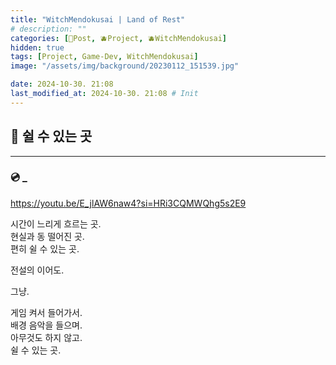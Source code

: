 ```yaml
---
title: "WitchMendokusai | Land of Rest"
# description: ""
categories: [📀Post, 🫐Project, 🫐WitchMendokusai]
hidden: true
tags: [Project, Game-Dev, WitchMendokusai]
image: "/assets/img/background/20230112_151539.jpg"

date: 2024-10-30. 21:08
last_modified_at: 2024-10-30. 21:08 # Init
---
```


## 📀 쉴 수 있는 곳

---

### 💿 _

<https://youtu.be/E_jlAW6naw4?si=HRi3CQMWQhg5s2E9>  

시간이 느리게 흐르는 곳.  
현실과 동 떨어진 곳.  
편히 쉴 수 있는 곳.  

전설의 이어도.  

그냥.  

게임 켜서 들어가서.  
배경 음악을 들으며.  
아무것도 하지 않고.  
쉴 수 있는 곳.  
